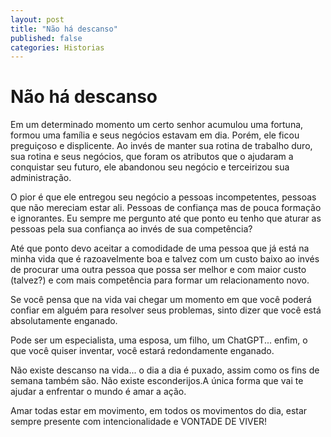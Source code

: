```yaml
---
layout: post
title: "Não há descanso"
published: false
categories: Historias
---
```




# Não há descanso

Em um determinado momento um certo senhor acumulou uma fortuna, formou uma família e seus negócios estavam em dia. Porém, ele ficou preguiçoso e displicente. Ao invés de manter sua rotina de trabalho duro, sua rotina e seus negócios, que foram os atributos que o ajudaram a conquistar seu futuro, ele abandonou seu negócio e terceirizou sua administração. 

O pior é que ele entregou seu negócio a pessoas incompetentes, pessoas que não mereciam estar ali. Pessoas de confiança mas de pouca formação e ignorantes. Eu sempre me pergunto até que ponto eu tenho que aturar as pessoas pela sua confiança ao invés de sua competência? 

Até que ponto devo aceitar a comodidade de uma pessoa que já está na minha vida que é razoavelmente boa e talvez com um custo baixo ao invés de procurar uma outra pessoa que possa ser melhor e com maior custo (talvez?) e com mais competência para formar um relacionamento novo.  






















Se você pensa que na vida vai chegar um momento em que você poderá confiar em alguém para resolver seus problemas, sinto dizer que você está absolutamente enganado. 

Pode ser um especialista, uma esposa, um filho, um ChatGPT... enfim, o que você quiser inventar, você estará redondamente enganado.

Não existe descanso na vida... o dia a dia é puxado, assim como os fins de semana também são. Não existe esconderijos.A única forma que vai te ajudar a enfrentar o mundo é amar a ação. 

Amar todas estar em movimento, em todos os movimentos do dia, estar sempre presente com intencionalidade e VONTADE DE VIVER! 

